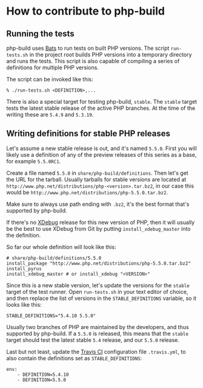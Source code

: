 # How to contribute to php-build

## Running the tests

php-build uses [Bats][] to run tests on built PHP versions. The script
`run-tests.sh` in the project root builds PHP versions into a temporary
directory and runs the tests. This script is also capable of compiling a
series of definitions for multiple PHP versions.

The script can be invoked like this:

    % ./run-tests.sh <DEFINITION>,...

There is also a special target for testing php-build, `stable`. The
`stable` target tests the latest stable release of the active PHP branches. 
At the time of the writing these are `5.4.9` and `5.3.19`.

[Bats]: https://github.com/sstephenson/bats

## Writing definitions for stable PHP releases

Let's assume a new stable release is out, and it's named `5.5.0`. First
you will likely use a definition of any of the preview releases of
this series as a base, for example `5.5.0RC1`.

Create a file named `5.5.0` in `share/php-build/definitions`. Then let's
get the URL for the tarball. Usually tarballs for stable versions are
located at `http://www.php.net/distributions/php-<version>.tar.bz2`, in
our case this would be `http://www.php.net/distributions/php-5.5.0.tar.bz2`.

Make sure to always use path ending with `.bz2`, it's the best format
that's supported by php-build.

If there's no [XDebug][] release for this new version of PHP, then it
will usually be the best to use XDebug from Git by putting `install_xdebug_master`
into the definition.

So far our whole definition will look like this:

    # share/php-build/definitions/5.5.0
    install_package "http://www.php.net/distributions/php-5.5.0.tar.bz2"
    install_pyrus
    install_xdebug_master # or install_xdebug "<VERSION>"

Since this is a new stable version, let's update the versions for the
`stable` target of the test runner. Open `run-tests.sh` in your text
editor of choice, and then replace the list of versions in the
`STABLE_DEFINITIONS` variable, so it looks like this:

    STABLE_DEFINITIONS="5.4.10 5.5.0"

Usually two branches of PHP are maintained by the developers, and thus
supported by php-build. If a `5.5.0` is released, this means that the
`stable` target should test the latest stable `5.4` release, and our
`5.5.0` release.

Last but not least, update the [Travis CI][] configuration file
`.travis.yml`, to also contain the definitions set as
`STABLE_DEFINITIONS`:

    env:
        - DEFINITION=5.4.10
        - DEFINITION=5.5.0

[XDebug]: http://xdebug.org
[Travis CI]: http://travis-ci.org

